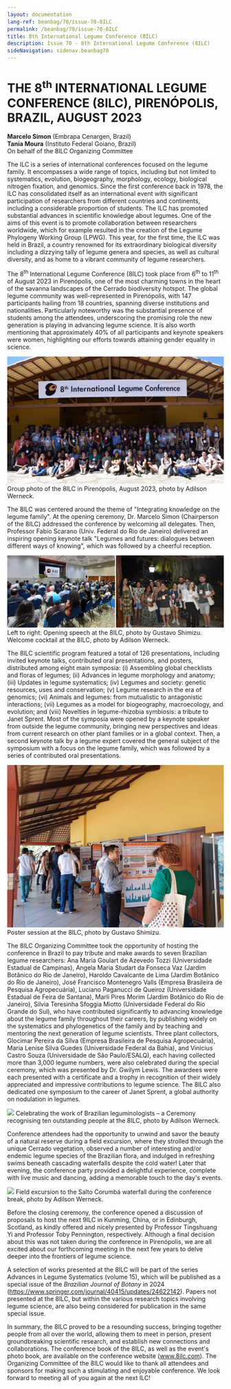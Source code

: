 ```yaml
---
layout: documentation
lang-ref: beanbag/70/issue-70-8ILC
permalink: /beanbag/70/issue-70-8ILC
title: 8th International Legume Conference (8ILC)
description: Issue 70 - 8th International Legume Conference (8ILC)
sideNavigation: sidenav.beanbag70
---
```


# THE 8<sup>th</sup> INTERNATIONAL LEGUME CONFERENCE (8ILC), PIRENÓPOLIS, BRAZIL, AUGUST 2023

**Marcelo Simon** (Embrapa Cenargen, Brazil)  
**Tania Moura** (Instituto Federal Goiano, Brazil)  
On behalf of the 8ILC Organizing Committee  


The ILC is a series of international conferences focused on the legume family. It encompasses a wide range of topics, including but not limited to systematics, evolution, biogeography, morphology, ecology, biological nitrogen fixation, and genomics. Since the first conference back in 1978, the ILC has consolidated itself as an international event with significant participation of researchers from different countries and continents, including a considerable proportion of students. The ILC has promoted substantial advances in scientific knowledge about legumes. One of the aims of this event is to promote collaboration between researchers worldwide, which for example resulted in the creation of the Legume Phylogeny Working Group (LPWG). This year, for the first time, the ILC was held in Brazil, a country renowned for its extraordinary biological diversity including a dizzying tally of legume genera and species, as well as cultural diversity, and as home to a vibrant community of legume researchers.  

The 8<sup>th</sup> International Legume Conference (8ILC) took place from 6<sup>th</sup> to 11<sup>th</sup> of August 2023 in Pirenópolis, one of the most charming towns in the heart of the savanna landscapes of the Cerrado biodiversity hotspot. The global legume community was well-represented in Pirenópolis, with 147 participants hailing from 18 countries, spanning diverse institutions and nationalities. Particularly noteworthy was the substantial presence of students among the attendees, underscoring the promising role the new generation is playing in advancing legume science. It is also worth mentioning that approximately 40% of all participants and keynote speakers were women, highlighting our efforts towards attaining gender equality in science.  

![](/assets/images/70/8ILC_Report_Fig1.jpg)
Group photo of the 8ILC in Pirenópolis, August 2023, photo by Adilson Werneck.  

The 8ILC was centered around the theme of "Integrating knowledge on the legume family". At the opening ceremony, Dr. Marcelo Simon (Chairperson of the 8ILC) addressed the conference by welcoming all delegates. Then, Professor Fabio Scarano (Univ. Federal do Rio de Janeiro) delivered an inspiring opening keynote talk "Legumes and futures: dialogues between different ways of knowing", which was followed by a cheerful reception.  

![](/assets/images/70/8ILC_Report_Fig2-3.jpg)
Left to right: Opening speech at the 8ILC, photo by Gustavo Shimizu. Welcome cocktail at the 8ILC, photo by Adilson Werneck.  

The 8ILC scientific program featured a total of 126 presentations, including invited keynote talks, contributed oral presentations, and posters, distributed among eight main symposia: (i) Assembling global checklists and floras of legumes; (ii) Advances in legume morphology and anatomy; (iii) Updates in legume systematics; (iv) Legumes and society: genetic resources, uses and conservation; (v) Legume research in the era of genomics; (vi) Animals and legumes: from mutualistic to antagonistic interactions; (vii) Legumes as a model for biogeography, macroecology, and evolution; and (viii) Novelties in legume-rhizobia symbiosis: a tribute to Janet Sprent. Most of the symposia were opened by a keynote speaker from outside the legume community, bringing new perspectives and ideas from current research on other plant families or in a global context. Then, a second keynote talk by a legume expert covered the general subject of the symposium with a focus on the legume family, which was followed by a series of contributed oral presentations.  

![](/assets/images/70/8ILC_Report_Fig4.jpg)
Poster session at the 8ILC, photo by Gustavo Shimizu.  

The 8ILC Organizing Committee took the opportunity of hosting the conference in Brazil to pay tribute and make awards to seven Brazilian legume researchers: Ana Maria Goulart de Azevedo Tozzi (Universidade Estadual de Campinas), Angela Maria Studart da Fonseca Vaz (Jardim Botânico do Rio de Janeiro), Haroldo Cavalcante de Lima (Jardim Botânico do Rio de Janeiro), José Francisco Montenegro Valls (Empresa Brasileira de Pesquisa Agropecuária), Luciano Paganucci de Queiroz (Universidade Estadual de Feira de Santana), Marli Pires Morim (Jardim Botânico do Rio de Janeiro), Silvia Teresinha Sfoggia Miotto (Universidade Federal do Rio Grande do Sul), who have contributed significantly to advancing knowledge about the legume family throughout their careers, by publishing widely on the systematics and phylogenetics of the family and by teaching and mentoring the next generation of legume scientists. Three plant collectors, Glocimar Pereira da Silva (Empresa Brasileira de Pesquisa Agropecuária), Maria Lenise Silva Guedes (Universidade Federal da Bahia), and Vinicius Castro Souza (Universidade de São Paulo/ESALQ), each having collected more than 3,000 legume numbers, were also celebrated during the special ceremony, which was presented by Dr. Gwilym Lewis. The awardees were each presented with a certificate and a trophy in recognition of their widely appreciated and impressive contributions to legume science. The 8ILC also dedicated one symposium to the career of Janet Sprent, a global authority on nodulation in legumes.  

![](/assets/images/70/8ILC_Report_Fig5.jpg)
Celebrating the work of Brazilian leguminologists – a Ceremony recognising ten outstanding people at the 8ILC, photo by Adilson Werneck.  

Conference attendees had the opportunity to unwind and savor the beauty of a natural reserve during a field excursion, where they strolled through the unique Cerrado vegetation, observed a number of interesting and/or endemic legume species of the Brazilian flora, and indulged in refreshing swims beneath cascading waterfalls despite the cold water! Later that evening, the conference party provided a delightful experience, complete with live music and dancing, adding a memorable touch to the day's events.  

![](/assets/images/70/8ILC_Report_Fig6.jpg)
Field excursion to the Salto Corumbá waterfall during the conference break, photo by Adilson Werneck.  

Before the closing ceremony, the conference opened a discussion of proposals to host the next 9ILC in Kunming, China, or in Edinburgh, Scotland, as kindly offered and nicely presented by Professor Tingshuang Yi and Professor Toby Pennington, respectively. Although a final decision about this was not taken during the conference in Pirenópolis, we are all excited about our forthcoming meeting in the next few years to delve deeper into the frontiers of legume science.  

A selection of works presented at the 8ILC will be part of the series Advances in Legume Systematics (volume 15), which will be published as a special issue of the *Brazilian Journal of Botany* in 2024 (<https://www.springer.com/journal/40415/updates/24622142>). Papers not presented at the 8ILC, but within the various research topics involving legume science, are also being considered for publication in the same special issue.  

In summary, the 8ILC proved to be a resounding success, bringing together people from all over the world, allowing them to meet in person, present groundbreaking scientific research, and establish new connections and collaborations. The conference book of the 8ILC, as well as the event's photo book, are available on the conference website (www.8ilc.com). The Organizing Committee of the 8ILC would like to thank all attendees and sponsors for making such a stimulating and enjoyable conference. We look forward to meeting all of you again at the next ILC!  
